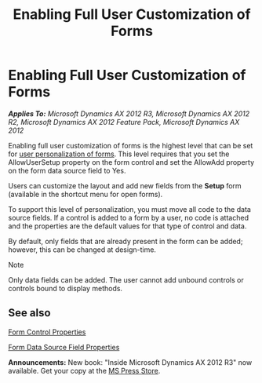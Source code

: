 ﻿---
title: Enabling Full User Customization of Forms
TOCTitle: Enabling Full User Customization of Forms
ms:assetid: b7dd7aaf-851f-454e-986a-911a639389a7
ms:mtpsurl: https://msdn.microsoft.com/en-us/library/Aa859579(v=AX.60)
ms:contentKeyID: 35249848
ms.date: 05/18/2015
mtps_version: v=AX.60
---

# Enabling Full User Customization of Forms 


_**Applies To:** Microsoft Dynamics AX 2012 R3, Microsoft Dynamics AX 2012 R2, Microsoft Dynamics AX 2012 Feature Pack, Microsoft Dynamics AX 2012_

Enabling full user customization of forms is the highest level that can be set for [user personalization of forms](user-personalization-of-forms.md). This level requires that you set the AllowUserSetup property on the form control and set the AllowAdd property on the form data source field to Yes.

Users can customize the layout and add new fields from the **Setup** form (available in the shortcut menu for open forms).

To support this level of personalization, you must move all code to the data source fields. If a control is added to a form by a user, no code is attached and the properties are the default values for that type of control and data.

By default, only fields that are already present in the form can be added; however, this can be changed at design-time.


> [!NOTE]
> <P>Only data fields can be added. The user cannot add unbound controls or controls bound to display methods.</P>



## See also

[Form Control Properties](form-control-properties.md)

[Form Data Source Field Properties](form-data-source-field-properties.md)

  
**Announcements:** New book: "Inside Microsoft Dynamics AX 2012 R3" now available. Get your copy at the [MS Press Store](https://www.microsoftpressstore.com/store/inside-microsoft-dynamics-ax-2012-r3-9780735685109).

